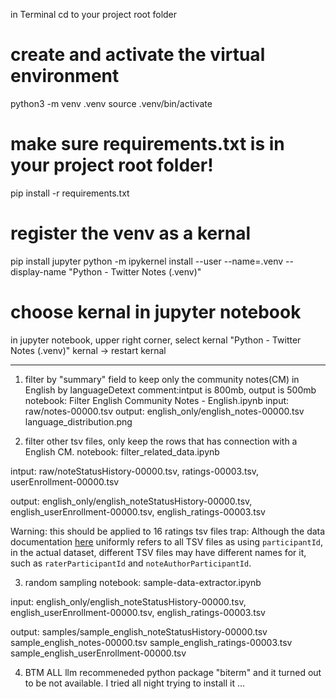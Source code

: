 in Terminal
cd to your project root folder

# create and activate the virtual environment

python3 -m venv .venv
source .venv/bin/activate

# make sure requirements.txt is in your project root folder!

pip install -r requirements.txt

# register the venv as a kernal

pip install jupyter
python -m ipykernel install --user --name=.venv --display-name "Python - Twitter Notes (.venv)"

# choose kernal in jupyter notebook

in jupyter notebook, upper right corner, select kernal "Python - Twitter Notes (.venv)"
kernal -> restart kernal

---

1. filter by "summary" field to keep only the community notes(CM) in English by languageDetext
   comment:intput is 800mb, output is 500mb
   notebook: Filter English Community Notes - English.ipynb
   input: raw/notes-00000.tsv
   output:
   english_only/english_notes-00000.tsv
   language_distribution.png

2. filter other tsv files, only keep the rows that has connection with a English CM.
   notebook: filter_related_data.ipynb

intput:
raw/noteStatusHistory-00000.tsv,
ratings-00003.tsv,
userEnrollment-00000.tsv

output:
english_only/english_noteStatusHistory-00000.tsv,
english_userEnrollment-00000.tsv,
english_ratings-00003.tsv

Warning: this should be applied to 16 ratings tsv files
trap: Although the data documentation [here](https://communitynotes.x.com/guide/en/under-the-hood/download-data) uniformly refers to all TSV files as using `participantId`, in the actual dataset, different TSV files may have different names for it, such as `raterParticipantId` and `noteAuthorParticipantId`.

3. random sampling
   notebook: sample-data-extractor.ipynb

input:
english_only/english_noteStatusHistory-00000.tsv,
english_userEnrollment-00000.tsv,
english_ratings-00003.tsv

output: 
samples/sample_english_noteStatusHistory-00000.tsv
sample_english_notes-00000.tsv
sample_english_ratings-00003.tsv
sample_english_userEnrollment-00000.tsv

4. BTM
   ALL llm recommeneded python package "biterm" and it turned out to be not available. I tried all night trying to install it ...

